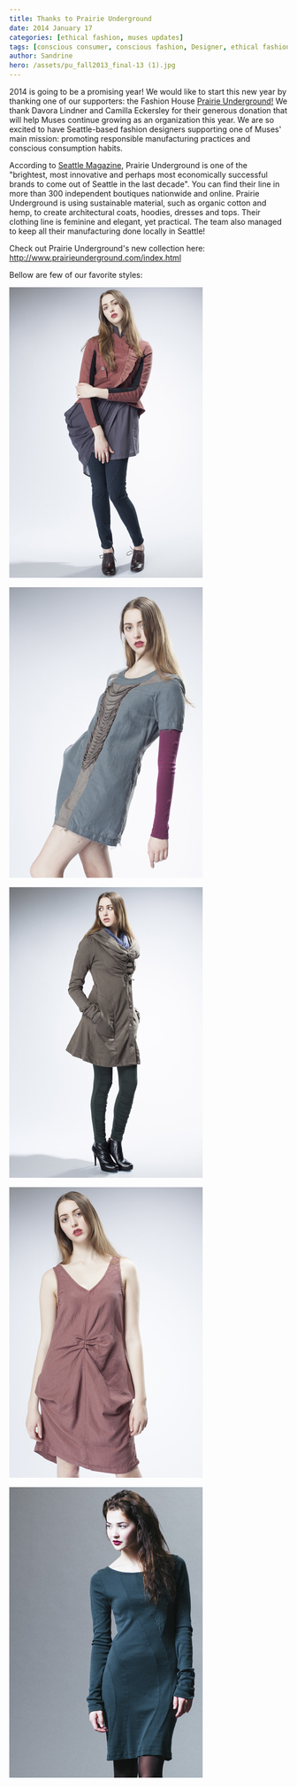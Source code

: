 ```yaml
---
title: Thanks to Prairie Underground
date: 2014 January 17
categories: [ethical fashion, muses updates]
tags: [conscious consumer, conscious fashion, Designer, ethical fashion, Seattle, slow fashion, social cause, Washington state]
author: Sandrine
hero: /assets/pu_fall2013_final-13 (1).jpg
---
```

2014 is going to be a promising year! We would like to start this new year by thanking one of our supporters: the Fashion House [Prairie Underground!](http://www.prairieunderground.com/index.html) We thank Davora Lindner and Camilla Eckersley for their generous donation that will help Muses continue growing as an organization this year. We are so excited to have Seattle-based fashion designers supporting one of Muses' main mission: promoting responsible manufacturing practices and conscious consumption habits.

According to [Seattle Magazine](http://www.seattlemag.com/editors-choice-prairie-underground), Prairie Underground is one of the "brightest, most innovative and perhaps most economically successful brands to come out of Seattle in the last decade". You can find their line in more than 300 independent boutiques nationwide and online. Prairie Underground is using sustainable material, such as organic cotton and hemp, to create architectural coats, hoodies, dresses and tops. Their clothing line is feminine and elegant, yet practical. The team also managed to keep all their manufacturing done locally in Seattle!

Check out Prairie Underground's new collection here: http://www.prairieunderground.com/index.html

Bellow are few of our favorite styles:

![](/assets/PU_Fall2013_Final-17.jpg)

![](/assets/PU_Fall2013_Final-13.jpg)

![](/assets/PU_Fall2013_Final-42.jpg)

![](/assets/PU_Fall2013_Final-14.jpg)

![](/assets/PrairieUndergroundWinter2013-053-Final-Hi.jpg)